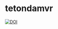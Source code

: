 # tetondamvr

[![DOI](https://zenodo.org/badge/374886415.svg)](https://zenodo.org/badge/latestdoi/374886415)


